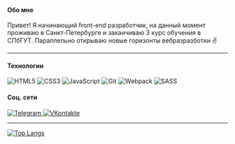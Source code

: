 
 #### Обо мне
  
  Привет! Я начинающий front-end разработчик, на данный момент проживаю в Санкт-Петербурге и заканчиваю 3 курс обучения в СПбГУТ. Параллельно открываю новые горизонты вебразразботки &#9996;

---

  
#### Технологии
![HTML5](https://img.shields.io/badge/html5-%23E34F26.svg?style=for-the-badge&logo=html5&logoColor=white)
![CSS3](https://img.shields.io/badge/css3-%231572B6.svg?style=for-the-badge&logo=css3&logoColor=white)
![JavaScript](https://img.shields.io/badge/javascript-%23f1df5a.svg?style=for-the-badge&logo=javascript&logoColor=%232e2d2d)
![Git](https://img.shields.io/badge/git-%23F05033.svg?style=for-the-badge&logo=git&logoColor=white)
![Webpack](https://img.shields.io/badge/webpack-%238DD6F9.svg?style=for-the-badge&logo=webpack&logoColor=black)
![SASS](https://img.shields.io/badge/SASS-hotpink.svg?style=for-the-badge&logo=SASS&logoColor=white)


#### Соц. сети
<div id="social">
  <a href="https://t.me/edmosha">
    <img src="https://img.shields.io/badge/tg-2CA5E0?style=for-the-badge&logo=telegram&logoColor=white" alt="Telegram"/>
  </a>
  <a href="https://vk.com/edmosha">
    <img src="https://img.shields.io/badge/Vk-4C75A3?style=for-the-badge&logo=vk&logoColor=white" alt="VKontakte"/>
  </a>
</div>

---


[![Top Langs](https://github-readme-stats.vercel.app/api/top-langs/?username=edmosha&layout=compact&theme=buefy&hide_border=true&border_radius=10)](https://github.com/anuraghazra/github-readme-stats)
